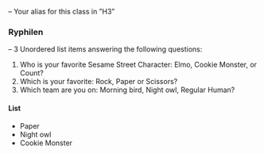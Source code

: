 ﻿– Your alias for this class in ”H3”
### Ryphilen ###

– 3 Unordered list items answering the following questions:
1. Who is your favorite Sesame Street Character: Elmo, Cookie Monster,
or Count?
2. Which is your favorite: Rock, Paper or Scissors?
3. Which team are you on: Morning bird, Night owl, Regular Human?

#### List ####

* Paper
* Night owl
* Cookie Monster
